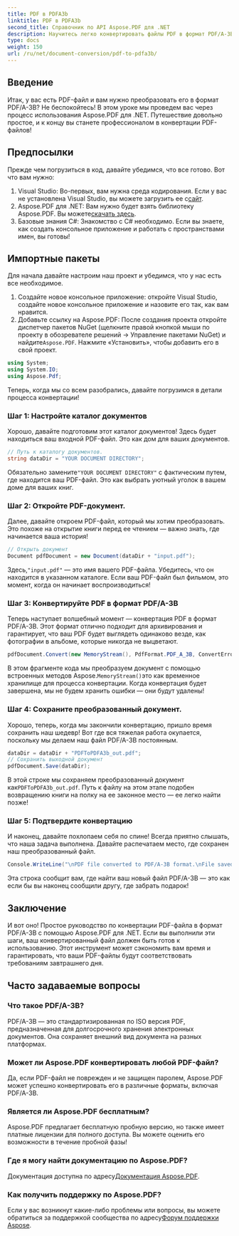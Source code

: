```yaml
---
title: PDF в PDFA3b
linktitle: PDF в PDFA3b
second_title: Справочник по API Aspose.PDF для .NET
description: Научитесь легко конвертировать файлы PDF в формат PDF/A-3B с помощью Aspose.PDF для .NET в этом пошаговом руководстве.
type: docs
weight: 150
url: /ru/net/document-conversion/pdf-to-pdfa3b/
---
```

## Введение

Итак, у вас есть PDF-файл и вам нужно преобразовать его в формат PDF/A-3B? Не беспокойтесь! В этом уроке мы проведем вас через процесс использования Aspose.PDF для .NET. Путешествие довольно простое, и к концу вы станете профессионалом в конвертации PDF-файлов!

## Предпосылки

Прежде чем погрузиться в код, давайте убедимся, что все готово. Вот что вам нужно:

1. Visual Studio: Во-первых, вам нужна среда кодирования. Если у вас не установлена Visual Studio, вы можете загрузить ее с[сайт](https://visualstudio.microsoft.com/).
2.  Aspose.PDF для .NET: Вам нужно будет взять библиотеку Aspose.PDF. Вы можете[скачать здесь](https://releases.aspose.com/pdf/net/).
3. Базовые знания C#: Знакомство с C# необходимо. Если вы знаете, как создать консольное приложение и работать с пространствами имен, вы готовы!

## Импортные пакеты

Для начала давайте настроим наш проект и убедимся, что у нас есть все необходимое.

1. Создайте новое консольное приложение: откройте Visual Studio, создайте новое консольное приложение и назовите его так, как вам нравится.
2.  Добавьте ссылку на Aspose.PDF: После создания проекта откройте диспетчер пакетов NuGet (щелкните правой кнопкой мыши по проекту в обозревателе решений -> Управление пакетами NuGet) и найдите`Aspose.PDF`. Нажмите «Установить», чтобы добавить его в свой проект.

```csharp
using System;
using System.IO;
using Aspose.Pdf;
```

Теперь, когда мы со всем разобрались, давайте погрузимся в детали процесса конвертации!

### Шаг 1: Настройте каталог документов

Хорошо, давайте подготовим этот каталог документов! Здесь будет находиться ваш входной PDF-файл. Это как дом для ваших документов.

```csharp
// Путь к каталогу документов.
string dataDir = "YOUR DOCUMENT DIRECTORY";
```

 Обязательно замените`"YOUR DOCUMENT DIRECTORY"` с фактическим путем, где находится ваш PDF-файл. Это как выбрать уютный уголок в вашем доме для ваших книг. 

### Шаг 2: Откройте PDF-документ.

Далее, давайте откроем PDF-файл, который мы хотим преобразовать. Это похоже на открытие книги перед ее чтением — важно знать, где начинается ваша история!

```csharp
// Открыть документ
Document pdfDocument = new Document(dataDir + "input.pdf");
```

 Здесь,`"input.pdf"` — это имя вашего PDF-файла. Убедитесь, что он находится в указанном каталоге. Если ваш PDF-файл был фильмом, это момент, когда он начинает воспроизводиться!

### Шаг 3: Конвертируйте PDF в формат PDF/A-3B

Теперь наступает волшебный момент — конвертация PDF в формат PDF/A-3B. Этот формат отлично подходит для архивирования и гарантирует, что ваш PDF будет выглядеть одинаково везде, как фотографии в альбоме, которые никогда не выцветают.

```csharp
pdfDocument.Convert(new MemoryStream(), PdfFormat.PDF_A_3B, ConvertErrorAction.Delete);
```

 В этом фрагменте кода мы преобразуем документ с помощью встроенных методов Aspose.`MemoryStream()`это как временное хранилище для процесса конвертации. Когда конвертация будет завершена, мы не будем хранить ошибки — они будут удалены!

### Шаг 4: Сохраните преобразованный документ.

Хорошо, теперь, когда мы закончили конвертацию, пришло время сохранить наш шедевр! Вот где вся тяжелая работа окупается, поскольку мы делаем наш файл PDF/A-3B постоянным.

```csharp
dataDir = dataDir + "PDFToPDFA3b_out.pdf";
// Сохранить выходной документ
pdfDocument.Save(dataDir);
```

 В этой строке мы сохраняем преобразованный документ как`PDFToPDFA3b_out.pdf`. Путь к файлу на этом этапе подобен возвращению книги на полку на ее законное место — ее легко найти позже!

### Шаг 5: Подтвердите конвертацию

И наконец, давайте похлопаем себя по спине! Всегда приятно слышать, что наша задача выполнена. Давайте распечатаем место, где сохранен наш преобразованный файл.

```csharp
Console.WriteLine("\nPDF file converted to PDF/A-3B format.\nFile saved at " + dataDir);
```

Эта строка сообщит вам, где найти ваш новый файл PDF/A-3B — это как если бы вы наконец сообщили другу, где забрать подарок!

## Заключение

И вот оно! Простое руководство по конвертации PDF-файла в формат PDF/A-3B с помощью Aspose.PDF для .NET. Если вы выполнили эти шаги, ваш конвертированный файл должен быть готов к использованию. Этот инструмент может сэкономить вам время и гарантировать, что ваши PDF-файлы будут соответствовать требованиям завтрашнего дня.

## Часто задаваемые вопросы

### Что такое PDF/A-3B?
PDF/A-3B — это стандартизированная по ISO версия PDF, предназначенная для долгосрочного хранения электронных документов. Она сохраняет внешний вид документа на разных платформах.

### Может ли Aspose.PDF конвертировать любой PDF-файл?
Да, если PDF-файл не поврежден и не защищен паролем, Aspose.PDF может успешно конвертировать его в различные форматы, включая PDF/A-3B.

### Является ли Aspose.PDF бесплатным?
Aspose.PDF предлагает бесплатную пробную версию, но также имеет платные лицензии для полного доступа. Вы можете оценить его возможности в течение пробной фазы!

### Где я могу найти документацию по Aspose.PDF?
 Документация доступна по адресу[Документация Aspose.PDF](https://reference.aspose.com/pdf/net/).

### Как получить поддержку по Aspose.PDF?
Если у вас возникнут какие-либо проблемы или вопросы, вы можете обратиться за поддержкой сообщества по адресу[Форум поддержки Aspose](https://forum.aspose.com/c/pdf/10).